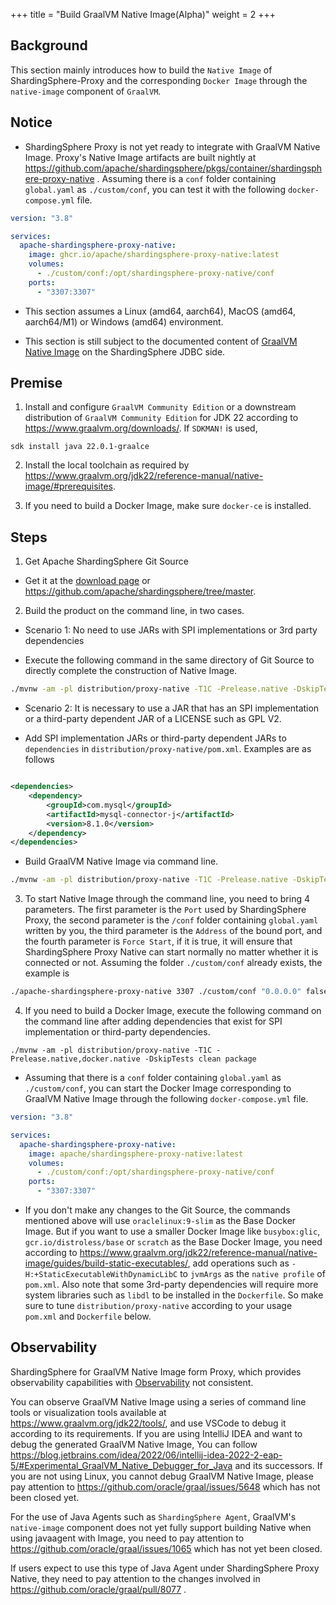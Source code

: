 +++
title = "Build GraalVM Native Image(Alpha)"
weight = 2
+++

## Background

This section mainly introduces how to build the `Native Image` of ShardingSphere-Proxy and the
corresponding `Docker Image` through the `native-image` component of `GraalVM`.

## Notice

- ShardingSphere Proxy is not yet ready to integrate with GraalVM Native Image. Proxy's Native Image artifacts are
  built nightly at https://github.com/apache/shardingsphere/pkgs/container/shardingsphere-proxy-native .
  Assuming there is a `conf` folder containing `global.yaml` as `./custom/conf`, you can test it with the
  following `docker-compose.yml` file.

````yaml
version: "3.8"

services:
  apache-shardingsphere-proxy-native:
    image: ghcr.io/apache/shardingsphere-proxy-native:latest
    volumes:
      - ./custom/conf:/opt/shardingsphere-proxy-native/conf
    ports:
      - "3307:3307"
````

- This section assumes a Linux (amd64, aarch64), MacOS (amd64, aarch64/M1) or Windows (amd64) environment.

- This section is still subject to the documented content of [GraalVM Native Image](/en/user-manual/shardingsphere-jdbc/graalvm-native-image) on the ShardingSphere JDBC side.

## Premise

1. Install and configure `GraalVM Community Edition` or a downstream distribution of `GraalVM Community Edition` for 
JDK 22 according to https://www.graalvm.org/downloads/. If `SDKMAN!` is used,

```shell
sdk install java 22.0.1-graalce
```

2. Install the local toolchain as required by https://www.graalvm.org/jdk22/reference-manual/native-image/#prerequisites.

3. If you need to build a Docker Image, make sure `docker-ce` is installed.

## Steps

1. Get Apache ShardingSphere Git Source

- Get it at the [download page](https://shardingsphere.apache.org/document/current/en/downloads/)
  or https://github.com/apache/shardingsphere/tree/master.

2. Build the product on the command line, in two cases.

- Scenario 1: No need to use JARs with SPI implementations or 3rd party dependencies

- Execute the following command in the same directory of Git Source to directly complete the construction of Native
  Image.

```bash
./mvnw -am -pl distribution/proxy-native -T1C -Prelease.native -DskipTests clean package
```

- Scenario 2: It is necessary to use a JAR that has an SPI implementation or a third-party dependent JAR of a LICENSE
  such as GPL V2.

- Add SPI implementation JARs or third-party dependent JARs to `dependencies`
  in `distribution/proxy-native/pom.xml`. Examples are as follows

```xml

<dependencies>
    <dependency>
        <groupId>com.mysql</groupId>
        <artifactId>mysql-connector-j</artifactId>
        <version>8.1.0</version>
    </dependency>
</dependencies>
```

- Build GraalVM Native Image via command line.

```bash
./mvnw -am -pl distribution/proxy-native -T1C -Prelease.native -DskipTests clean package
```

3. To start Native Image through the command line, you need to bring 4 parameters. The first parameter is the `Port`
   used by ShardingSphere Proxy, the second parameter is the `/conf` folder containing `global.yaml` written by you, the
   third parameter is the `Address` of the bound port, and the fourth parameter is `Force Start`, if it is true, it will
   ensure that ShardingSphere Proxy Native can start normally no matter whether it is connected or not. Assuming the
   folder `./custom/conf` already exists, the example is

```bash
./apache-shardingsphere-proxy-native 3307 ./custom/conf "0.0.0.0" false
````

4. If you need to build a Docker Image, execute the following command on the command line after adding dependencies that
   exist for SPI implementation or third-party dependencies.

```shell
./mvnw -am -pl distribution/proxy-native -T1C -Prelease.native,docker.native -DskipTests clean package
```

- Assuming that there is a `conf` folder containing `global.yaml` as `./custom/conf`, you can start the Docker Image
  corresponding to GraalVM Native Image through the following `docker-compose.yml` file.

```yaml
version: "3.8"

services:
  apache-shardingsphere-proxy-native:
    image: apache/shardingsphere-proxy-native:latest
    volumes:
      - ./custom/conf:/opt/shardingsphere-proxy-native/conf
    ports:
      - "3307:3307"
```

- If you don't make any changes to the Git Source, the commands mentioned above will use `oraclelinux:9-slim` as the
  Base Docker Image. But if you want to use a smaller Docker Image like `busybox:glic`, `gcr.io/distroless/base` or
  `scratch` as the Base Docker Image, you need according
  to https://www.graalvm.org/jdk22/reference-manual/native-image/guides/build-static-executables/,
  add operations such as `-H:+StaticExecutableWithDynamicLibC` to `jvmArgs` as the `native profile` of `pom.xml`.
  Also note that some 3rd-party dependencies will require more system libraries such as `libdl` to be installed in
  the `Dockerfile`. So make sure to tune `distribution/proxy-native` according to your usage `pom.xml` and `Dockerfile`
  below.

## Observability

ShardingSphere for GraalVM Native Image form Proxy, which provides observability capabilities
with [Observability](/en/user-manual/shardingsphere-proxy/observability) not consistent.

You can observe GraalVM Native Image using a series of command line tools or visualization tools available
at https://www.graalvm.org/jdk22/tools/, and use VSCode to debug it according to its requirements.
If you are using IntelliJ IDEA and want to debug the generated GraalVM Native Image, You can follow
https://blog.jetbrains.com/idea/2022/06/intellij-idea-2022-2-eap-5/#Experimental_GraalVM_Native_Debugger_for_Java
and its successors. If you are not using Linux, you cannot debug GraalVM Native Image, please pay attention
to https://github.com/oracle/graal/issues/5648 which has not been closed yet.

For the use of Java Agents such as `ShardingSphere Agent`, GraalVM's `native-image` component does not yet fully support building Native
when using javaagent with Image, you need to pay attention to https://github.com/oracle/graal/issues/1065 which has not yet been closed.

If users expect to use this type of Java Agent under ShardingSphere Proxy Native, they need to pay attention to the changes involved in https://github.com/oracle/graal/pull/8077 .
